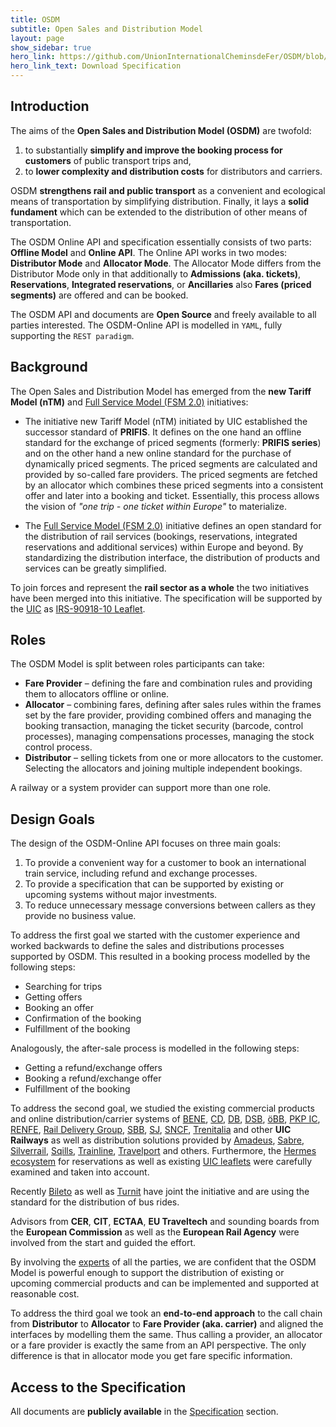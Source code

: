 ```yaml
---
title: OSDM
subtitle: Open Sales and Distribution Model
layout: page
show_sidebar: true
hero_link: https://github.com/UnionInternationalCheminsdeFer/OSDM/blob/master/specification/v1.4.0/IRS-90918-10-v1.4.0.pdf
hero_link_text: Download Specification
---
```


## Introduction

The aims of the **Open Sales and Distribution Model (OSDM)** are twofold:

1. to substantially **simplify and improve the booking process for customers** of public
   transport trips and,
2. to **lower complexity and distribution costs** for distributors and
   carriers.

OSDM **strengthens rail and public transport** as a convenient and ecological means of
transportation by simplifying distribution. Finally, it lays a **solid fundament** which
can be extended to the distribution of other means of transportation.

The OSDM Online API and specification essentially consists of two parts: **Offline
Model** and **Online API**. The Online API works in two modes: **Distributor Mode**
and **Allocator Mode**. The Allocator Mode differs from the Distributor
Mode only in that additionally to **Admissions (aka. tickets)**, **Reservations**,
**Integrated reservations**, or **Ancillaries** also **Fares (priced segments)**
are offered and can be booked.

The OSDM API and documents are **Open Source** and freely available to all
parties interested. The OSDM-Online API is modelled in `YAML`, fully supporting the
`REST paradigm`.

## Background

The Open Sales and Distribution Model has emerged from the **new Tariff Model (nTM)** and
[Full Service Model (FSM 2.0)](https://tsga.eu/fsm) initiatives:

- The initiative new Tariff Model (nTM) initiated by UIC established the successor standard of
  **PRIFIS**. It defines on the one hand an offline standard for the exchange of priced segments
  (formerly: **PRIFIS series**) and on the other hand a new online standard for the purchase of
  dynamically priced segments. The priced segments are calculated and provided by so-called fare
  providers. The priced segments are fetched by an allocator which combines these priced segments into
  a consistent offer and later into a booking and ticket. Essentially, this process allows the vision
  of *"one trip - one ticket within Europe"* to materialize.

- The [Full Service Model (FSM 2.0)](https://tsga.eu/fsm) initiative defines an open standard for the
  distribution of rail services (bookings, reservations, integrated reservations and additional
  services) within Europe and beyond. By standardizing the distribution interface, the distribution of
  products and services can be greatly simplified.

To join forces and represent the **rail sector as a whole** the two initiatives have been merged into
this initiative. The specification will be supported by the [UIC](https://uic.org) as
[IRS-90918-10 Leaflet](https://github.com/UnionInternationalCheminsdeFer/OSDM/blob/master/specification/v1.3.0/IRS-90918-10-v1.3.0.pdf).

## Roles

The OSDM Model is split between roles participants can take:

- **Fare Provider** – defining the fare and combination rules and providing
  them to allocators offline or online.
- **Allocator** – combining fares, defining after sales rules within the frames
  set by the fare provider, providing combined offers and managing the booking
  transaction, managing the ticket security (barcode, control processes),
  managing compensations processes, managing the stock control process.
- **Distributor** – selling tickets from one or more allocators to the
  customer. Selecting the allocators and joining multiple independent bookings.

A railway or a system provider can support more than one role.

## Design Goals

The design of the OSDM-Online API focuses on three main goals:

1. To provide a convenient way for a customer to book an international train
   service, including refund and exchange processes.
2. To provide a specification that can be supported by existing or upcoming
   systems without major investments.
3. To reduce unnecessary message conversions between callers as they provide no
   business value.

To address the first goal we started with the customer experience and worked
backwards to define the sales and distributions processes supported by OSDM.
This resulted in a booking process modelled by the following steps:

- Searching for trips
- Getting offers
- Booking an offer
- Confirmation of the booking
- Fulfillment of the booking

Analogously, the after-sale process is modelled in the following steps:

- Getting a refund/exchange offers
- Booking a refund/exchange offer
- Fulfillment of the booking

To address the second goal, we studied the existing commercial products and
online distribution/carrier systems of [BENE](https://www.benerail.com), [CD](https://www.cd.cz/),
[DB](https://www.bahn.de/), [DSB](https://www.dsb.dk/en/), [öBB](https://www.oebb.at/),
[PKP IC](https://www.intercity.pl/), [RENFE](https://www.renfe.com/),
[Rail Delivery Group](https://www.raildeliverygroup.com), [SBB](https://www.sbb.ch),
[SJ](https://www.sj.se/), [SNCF](https://www.sncf.fr),
[Trenitalia](https://www.trenitalia.com/) and other
**UIC Railways** as well as distribution solutions provided by [Amadeus](https://amadeus.com/),
[Sabre](https://www.sabre.com/), [Silverrail](https://www.silverrailtech.com/),
[Sqills](https://sqills.com/), [Trainline](https://www.thetrainline.com/),
[Travelport](https://www.travelport.com/) and others. Furthermore, the
[Hermes ecosystem](https://www.hitrail.com/hermes-ecosystem) for reservations
as well as existing [UIC leaflets](https://www.shop-etf.com/en/leaflets-irs) were
carefully examined and taken into account.

Recently [Bileto](https://www.bileto.com/en) as well as [Turnit](https://turnit.com/)
have joint the initiative and are using the standard for the distribution of bus rides.

Advisors from **CER**, **CIT**, **ECTAA**, **EU Traveltech** and sounding boards from
the **European Commission** as well as the **European Rail Agency** were involved from
the start and guided the effort.

By involving the [experts](./team) of all the parties, we are confident that the OSDM
Model is powerful enough to support the distribution of existing or upcoming
commercial products and can be implemented and supported at reasonable cost.

To address the third goal we took an **end-to-end approach** to the call chain from
**Distributor** to **Allocator** to **Fare Provider (aka. carrier)** and aligned the
interfaces by modelling them the same.  Thus calling a provider, an allocator
or a fare provider is exactly the same from an API perspective. The only
difference is that in allocator mode you get fare specific information.

## Access to the Specification

All documents are **publicly available** in the [Specification](./spec) section.

